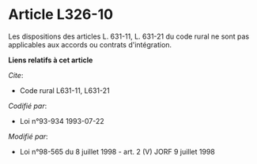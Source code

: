# Article L326-10

Les dispositions des articles L. 631-11, L. 631-21 du code rural ne sont pas applicables aux accords ou contrats
d'intégration.

**Liens relatifs à cet article**

_Cite_:

  - Code rural L631-11, L631-21

_Codifié par_:

  - Loi n°93-934 1993-07-22

_Modifié par_:

  - Loi n°98-565 du 8 juillet 1998 - art. 2 (V) JORF 9 juillet 1998
